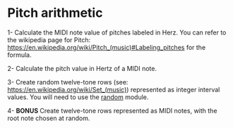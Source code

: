 # Pitch arithmetic

1- Calculate the MIDI note value of pitches labeled in Herz. You can refer to the wikipedia page for Pitch: <https://en.wikipedia.org/wiki/Pitch_(music)#Labeling_pitches> for the formula.

2- Calculate the pitch value in Hertz of a MIDI note.

3- Create random twelve-tone rows (see: <https://en.wikipedia.org/wiki/Set_(music)>) represented as integer interval values. You will need to use the [random](https://docs.python.org/3.6/library/random.html) module.

4- **BONUS** Create twelve-tone rows represented as MIDI notes, with the root note chosen at random.

